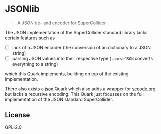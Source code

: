 # JSONlib

> A JSON de- and encoder for SuperCollider

The JSON implementation of the SuperCollider standard library lacks certain features such as

* [ ] lack of a JSON encoder (the conversion of an dictionary to a JSON string)
* [ ] parsing JSON values into their respective type (`.parseJSON` converts everything to a string)

which this Quark implements, building on top of the existing implementation.

There also exists a [json](https://github.com/supercollider-quarks/json) Quark which also adds a wrapper for [sccode.org](https://sccode.org) but lacks a recursive encoding.
This Quark just focusses on the full implementation of the JSON standard SuperCollider.

## License

GPL-2.0
